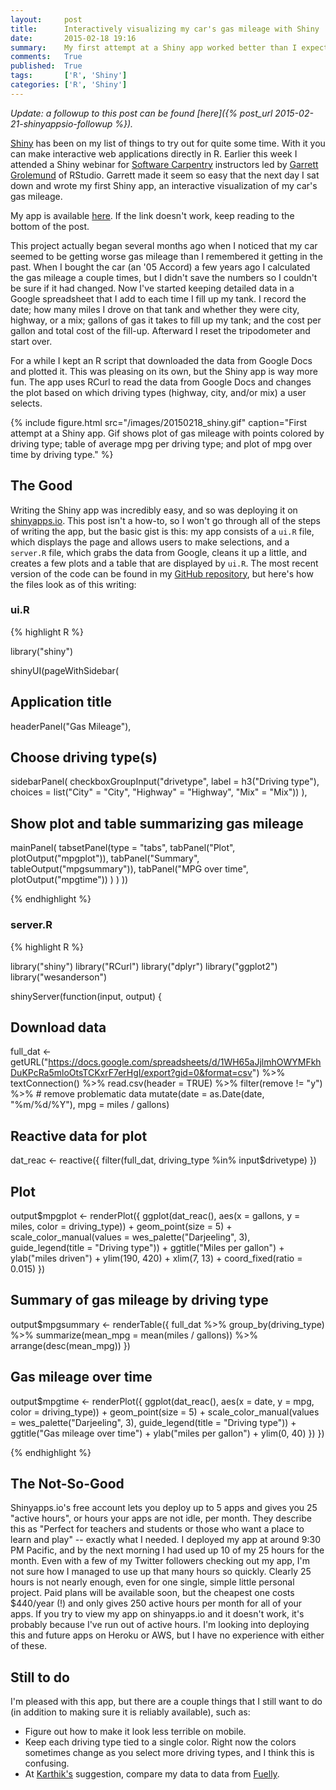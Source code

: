 ```yaml
---
layout:     post
title:      Interactively visualizing my car's gas mileage with Shiny
date:       2015-02-18 19:16
summary:    My first attempt at a Shiny app worked better than I expected in some ways, and worse than I expected in others.
comments:   True
published:  True
tags:       ['R', 'Shiny']
categories: ['R', 'Shiny']
---
```


_Update: a followup to this post can be found [here]({% post_url 2015-02-21-shinyappsio-followup %})._

[Shiny](http://shiny.rstudio.com/) has been on my list of things to try out for
quite some time. With it you can make interactive web applications directly in
R. Earlier this week I attended a Shiny webinar for
[Software Carpentry](http://software-carpentry.org/) instructors led by
[Garrett Grolemund](https://twitter.com/statgarrett) of RStudio.  Garrett made
it seem so easy that the next day I sat down and wrote my first Shiny app, an
interactive visualization of my car's gas mileage.

My app is available [here](https://karawoo.shinyapps.io/gas-mileage). If the
link doesn't work, keep reading to the bottom of the post.

This project actually began several months ago when I noticed that my car seemed
to be getting worse gas mileage than I remembered it getting in the past. When I
bought the car (an '05 Accord) a few years ago I calculated the gas mileage a
couple times, but I didn't save the numbers so I couldn't be sure if it had
changed. Now I've started keeping detailed data in a Google spreadsheet that I
add to each time I fill up my tank. I record the date; how many miles I drove on
that tank and whether they were city, highway, or a mix; gallons of gas it takes
to fill up my tank; and the cost per gallon and total cost of the
fill-up. Afterward I reset the tripodometer and start over.

For a while I kept an R script that downloaded the data from Google Docs and
plotted it. This was pleasing on its own, but the Shiny app is way more fun. The
app uses RCurl to read the data from Google Docs and changes the plot based on
which driving types (highway, city, and/or mix) a user selects.

{% include figure.html src="/images/20150218_shiny.gif" caption="First attempt at a Shiny app. Gif shows plot of gas mileage with points colored by driving type; table of average mpg per driving type; and plot of mpg over time by driving type." %}

## The Good

Writing the Shiny app was incredibly easy, and so was deploying it on
[shinyapps.io](http://www.shinyapps.io/). This post isn't a how-to, so I won't
go through all of the steps of writing the app, but the basic gist is this: my
app consists of a `ui.R` file, which displays the page and allows users to make
selections, and a `server.R` file, which grabs the data from Google, cleans it
up a little, and creates a few plots and a table that are displayed by
`ui.R`. The most recent version of the code can be found in my
[GitHub repository](https://github.com/karawoo/gas-mileage), but here's how the
files look as of this writing:

### ui.R

{% highlight R %}

library("shiny")

shinyUI(pageWithSidebar(

  ## Application title
  headerPanel("Gas Mileage"),

  ## Choose driving type(s)
  sidebarPanel(
    checkboxGroupInput("drivetype", label = h3("Driving type"),
                       choices = list("City" = "City",
                                      "Highway" = "Highway",
                                      "Mix" = "Mix"))
  ),

  ## Show plot and table summarizing gas mileage
  mainPanel(
    tabsetPanel(type = "tabs",
      tabPanel("Plot", plotOutput("mpgplot")),
      tabPanel("Summary", tableOutput("mpgsummary")),
      tabPanel("MPG over time", plotOutput("mpgtime"))
    )
  )
))

{% endhighlight %}


### server.R

{% highlight R %}

library("shiny")
library("RCurl")
library("dplyr")
library("ggplot2")
library("wesanderson")

shinyServer(function(input, output) {

  ## Download data
  full_dat <- getURL("https://docs.google.com/spreadsheets/d/1WH65aJjlmhOWYMFkhDuKPcRa5mloOtsTCKxrF7erHgI/export?gid=0&format=csv") %>%
    textConnection() %>%
    read.csv(header = TRUE) %>%
    filter(remove != "y") %>%  # remove problematic data
    mutate(date = as.Date(date, "%m/%d/%Y"),
           mpg = miles / gallons)

  ## Reactive data for plot
  dat_reac <- reactive({
    filter(full_dat, driving_type %in% input$drivetype)
  })

  ## Plot
  output$mpgplot <- renderPlot({
    ggplot(dat_reac(), aes(x = gallons, y = miles, color = driving_type)) +
      geom_point(size = 5) +
      scale_color_manual(values = wes_palette("Darjeeling", 3),
                         guide_legend(title = "Driving type")) +
      ggtitle("Miles per gallon") +
      ylab("miles driven") +
      ylim(190, 420) +
      xlim(7, 13) +
      coord_fixed(ratio = 0.015)
  })

  ## Summary of gas mileage by driving type
  output$mpgsummary <- renderTable({
    full_dat %>%
      group_by(driving_type) %>%
      summarize(mean_mpg = mean(miles / gallons)) %>%
      arrange(desc(mean_mpg))
  })

  ## Gas mileage over time
  output$mpgtime <- renderPlot({
    ggplot(dat_reac(), aes(x = date, y = mpg, color = driving_type)) +
      geom_point(size = 5) +
      scale_color_manual(values = wes_palette("Darjeeling", 3),
                         guide_legend(title = "Driving type")) +
      ggtitle("Gas mileage over time") +
      ylab("miles per gallon") +
      ylim(0, 40)
  })
})

{% endhighlight %}

## The Not-So-Good

Shinyapps.io's free account lets you deploy up to 5 apps and gives you 25
"active hours", or hours your apps are not idle, per month. They describe this
as "Perfect for teachers and students or those who want a place to learn and
play" -- exactly what I needed. I deployed my app at around 9:30 PM Pacific, and
by the next morning I had used up 10 of my 25 hours for the month. Even with a
few of my Twitter followers checking out my app, I'm not sure how I managed to
use up that many hours so quickly. Clearly 25 hours is not nearly enough, even
for one single, simple little personal project. Paid plans will be available
soon, but the cheapest one costs $440/year (!) and only gives 250 active hours
per month for all of your apps. If you try to view my app on shinyapps.io and it
doesn't work, it's probably because I've run out of active hours. I'm looking
into deploying this and future apps on Heroku or AWS, but I have no experience
with either of these.

## Still to do

I'm pleased with this app, but there are a couple things that I still want to do
(in addition to making sure it is reliably available), such as:

* Figure out how to make it look less terrible on mobile.
* Keep each driving type tied to a single color. Right now the colors sometimes
  change as you select more driving types, and I think this is confusing.
* At [Karthik's](https://twitter.com/_inundata) suggestion, compare my data to
  data from [Fuelly](http://www.fuelly.com/).
